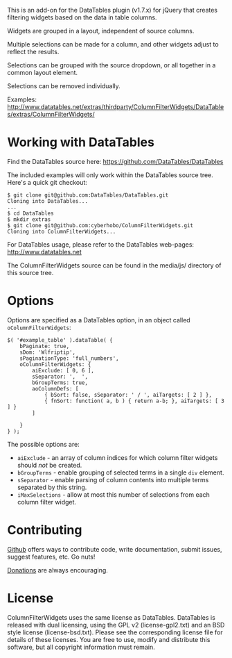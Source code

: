 This is an add-on for the DataTables plugin (v1.7.x) for jQuery that creates filtering widgets based on the data in table columns. 

Widgets are grouped in a layout, independent of source columns. 

Multiple selections can be made for a column, and other widgets adjust to reflect the results.

Selections can be grouped with the source dropdown, or all together in a common layout element.

Selections can be removed individually.

Examples: http://www.datatables.net/extras/thirdparty/ColumnFilterWidgets/DataTables/extras/ColumnFilterWidgets/

Working with DataTables
=======================

Find the DataTables source here: https://github.com/DataTables/DataTables

The included examples will only work within the DataTables source tree. Here's a quick git checkout:

	$ git clone git@github.com:DataTables/DataTables.git
	Cloning into DataTables...
	...
	$ cd DataTables
	$ mkdir extras
	$ git clone git@github.com:cyberhobo/ColumnFilterWidgets.git
	Cloning into ColumnFilterWidgets...

For DataTables usage, please refer to the DataTables web-pages: http://www.datatables.net

The ColumnFilterWidgets source can be found in the media/js/ directory of this source tree.


Options
=======

Options are specified as a DataTables option, in an object called `oColumnFilterWidgets`:

	$( '#example_table' ).dataTable( { 
		bPaginate: true,
		sDom: 'Wlfriptip',
		sPaginationType: 'full_numbers',
		oColumnFilterWidgets: {
			aiExclude: [ 0, 6 ],
			sSeparator: ',  ',
			bGroupTerms: true,
			aoColumnDefs: [
				{ bSort: false, sSeparator: ' / ', aiTargets: [ 2 ] },
				{ fnSort: function( a, b ) { return a-b; }, aiTargets: [ 3 ] }
			]
				
		}
	} );
	
The possible options are:

 * `aiExclude` - an array of column indices for which column filter widgets should *not* be created.
 * `bGroupTerms` - enable grouping of selected terms in a single `div` element.
 * `sSeparator` - enable parsing of column contents into multiple terms separated by this string.
 * `iMaxSelections` - allow at most this number of selections from each column filter widget.

Contributing
============

[Github](https://github.com/cyberhobo/ColumnFilterWidgets) offers ways to contribute code, write documentation, submit issues, suggest features, etc. Go nuts!

[Donations](https://www.paypal.com/cgi-bin/webscr?cmd=_s-xclick&hosted_button_id=QP5Q99BW2B3M2) are always encouraging.

License
=======

ColumnFilterWidgets uses the same license as DataTables. DataTables is released with dual licensing, using the GPL v2 (license-gpl2.txt) and an BSD style license (license-bsd.txt). Please see the corresponding license file for details of these licenses. You are free to use, modify and distribute this software, but all copyright information must remain.

